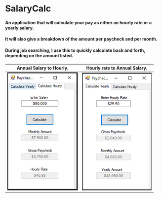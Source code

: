 SalaryCalc 
==========

#### An application that will calculate your pay as either an hourly rate or a yearly salary. 
#### It will also give a breakdown of the amount per paycheck and per month. 

#### During job searching, I use this to quickly calculate back and forth, depending on the amount listed. 

 Annual Salary to Hourly. |  Hourly rate to Annual Salary.
-----------------------------|----------------------------------
![Yearly Salary Calculation](https://github.com/CharleeBrown/Salary-Estimate/blob/master/Images/YearlyImage.PNG)| ![Hourly Salary Calculation](https://github.com/CharleeBrown/Salary-Estimate/blob/master/Images/HourlyImage.PNG)

